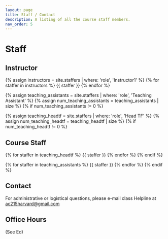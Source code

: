 ```yaml
---
layout: page
title: Staff / Contact
description: A listing of all the course staff members.
nav_order: 5
---
```


# Staff

## Instructor

{% assign instructors = site.staffers | where: 'role', 'Instructor1' %}
{% for staffer in instructors %}
{{ staffer }}
{% endfor %}



{% assign teaching_assistants = site.staffers | where: 'role', 'Teaching Assistant' %}
{% assign num_teaching_assistants = teaching_assistants | size %}
{% if num_teaching_assistants != 0 %}

{% assign teaching_headtf = site.staffers | where: 'role', 'Head TF' %}
{% assign num_teaching_headtf = teaching_headtf | size %}
{% if num_teaching_headtf != 0 %}



## Course Staff
{% for staffer in teaching_headtf %}
{{ staffer }}
{% endfor %}
{% endif %}

{% for staffer in teaching_assistants %}
{{ staffer }}
{% endfor %}
{% endif %}



## Contact 

For administrative or logistical questions, please e-mail class Helpline at [ac215harvard@gmail.com](mailto:ac215harvard@gmail.com) 

## Office Hours 

(See Ed) 
